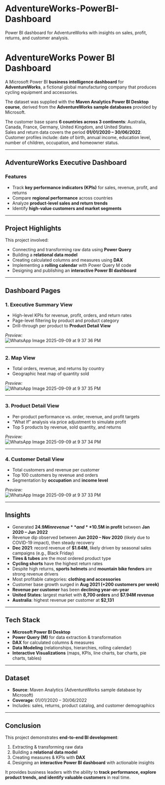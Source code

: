 # AdventureWorks-PowerBI-Dashboard  
Power BI dashboard for AdventureWorks with insights on sales, profit, returns, and customer analysis.  

# AdventureWorks Power BI Dashboard  

A Microsoft Power BI **business intelligence dashboard** for **AdventureWorks**, a fictional global manufacturing company that produces cycling equipment and accessories.  

The dataset was supplied with the **Maven Analytics Power BI Desktop course**, derived from the **AdventureWorks sample databases** provided by Microsoft.  

The customer base spans **6 countries across 3 continents**: Australia, Canada, France, Germany, United Kingdom, and United States.  
Sales and return data covers the period **01/01/2020 – 30/06/2022**.  
Customer profiles include: date of birth, annual income, education level, number of children, occupation, and homeowner status.  

---

## AdventureWorks Executive Dashboard  

### Features  
- Track **key performance indicators (KPIs)** for sales, revenue, profit, and returns  
- Compare **regional performance** across countries  
- Analyze **product-level sales and return trends**  
- Identify **high-value customers and market segments**  

---

## Project Highlights  
This project involved:  
- Connecting and transforming raw data using **Power Query**  
- Building a **relational data model**  
- Creating calculated columns and measures using **DAX**  
- Implementing a **rolling calendar** with Power Query M code  
- Designing and publishing an **interactive Power BI dashboard**  

---

## Dashboard Pages  

### 1. Executive Summary View  
- High-level KPIs for revenue, profit, orders, and return rates  
- Page-level filtering by product and product category  
- Drill-through per product to **Product Detail View**  

 *Preview:*  
![WhatsApp Image 2025-09-09 at 9 37 36 PM](https://github.com/user-attachments/assets/5957d893-2e9f-46ea-ac32-8425cc13f1ee)
  

---

### 2. Map View  
- Total orders, revenue, and returns by country  
- Geographic heat map of quantity sold  

 *Preview:*  
![WhatsApp Image 2025-09-09 at 9 37 35 PM](https://github.com/user-attachments/assets/7b9ce802-e0d1-45ed-8846-66c19eda1eb0)
  

---

### 3. Product Detail View  
- Per-product performance vs. order, revenue, and profit targets  
- “What If” analysis via price adjustment to simulate profit  
- Top 5 products by revenue, sold quantity, and returns  

 *Preview:*  
![WhatsApp Image 2025-09-09 at 9 37 34 PM](https://github.com/user-attachments/assets/42166aad-8189-45ce-8063-44f994f90bb1)
 

---

### 4. Customer Detail View  
- Total customers and revenue per customer  
- Top 100 customers by revenue and orders  
- Segmentation by **occupation** and **income level**  

 *Preview:*  
![WhatsApp Image 2025-09-09 at 9 37 33 PM](https://github.com/user-attachments/assets/1aaaf35e-ee04-41f4-bff5-1f55bd2262e0)


---

## Insights  

- Generated **$24.9M in revenue** and **$10.5M in profit** between **Jan 2020 – Jun 2022**  
- Revenue dip observed between **Jun 2020 – Nov 2020** (likely due to COVID-19 impact), then steady recovery  
- **Dec 2021**: record revenue of **$1.64M**, likely driven by seasonal sales campaigns (e.g., Black Friday)  
- **Tires & tubes** are the most ordered product type  
- **Cycling shorts** have the highest return rates  
- Despite high returns, **sports helmets** and **mountain bike fenders** are strong revenue drivers  
- Most profitable categories: **clothing and accessories**  
- Customer base growth surged in **Aug 2021 (+200 customers per week)**  
- **Revenue per customer** has been **declining year-on-year**  
- **United States**: largest market with **8,700 orders** and **$7.94M revenue**  
- **Australia**: highest revenue per customer at **$2,131**  

---

## Tech Stack  
- **Microsoft Power BI Desktop**  
- **Power Query (M)** for data extraction & transformation  
- **DAX** for calculated columns & measures  
- **Data Modeling** (relationships, hierarchies, rolling calendar)  
- **Interactive Visualizations** (maps, KPIs, line charts, bar charts, pie charts, tables)  

---

##  Dataset  
- **Source**: Maven Analytics (AdventureWorks sample database by Microsoft)  
- **Coverage**: 01/01/2020 – 30/06/2022  
- Includes: sales, returns, product catalog, and customer demographics  

---
##  Conclusion  
This project demonstrates **end-to-end BI development**:  
1. Extracting & transforming raw data  
2. Building a **relational data model**  
3. Creating measures & KPIs with **DAX**  
4. Designing an **interactive Power BI dashboard** with actionable insights  

It provides business leaders with the ability to **track performance, explore product trends, and identify valuable customers** in real time.  
